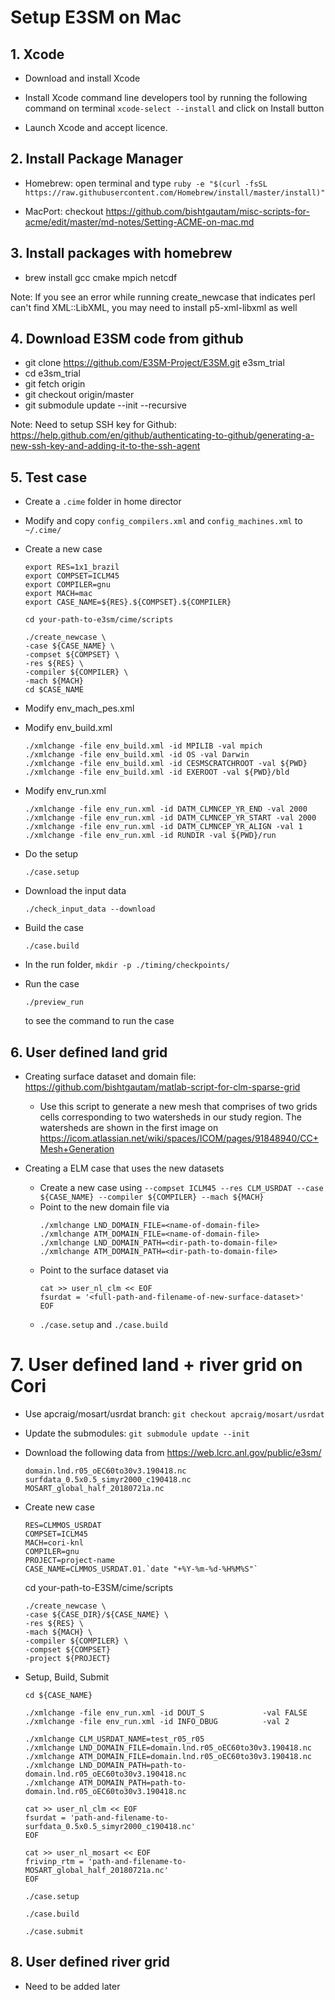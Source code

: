 <!--- **Author: Donghui Xu** (<donghui.xu@pnnl.gov>) -->

# Setup E3SM on Mac

## 1. Xcode

* Download and install Xcode

* Install Xcode command line developers tool by running the following command on terminal `xcode-select --install` and click on Install button

* Launch Xcode and accept licence.

## 2. Install Package Manager

* Homebrew: open terminal and type ```ruby -e "$(curl -fsSL https://raw.githubusercontent.com/Homebrew/install/master/install)"```

* MacPort: checkout https://github.com/bishtgautam/misc-scripts-for-acme/edit/master/md-notes/Setting-ACME-on-mac.md

## 3. Install packages with homebrew

* brew install gcc cmake mpich netcdf

Note: If you see an error while running create_newcase that indicates perl can't find XML::LibXML, you may need to install p5-xml-libxml as well

## 4. Download E3SM code from github

* git clone https://github.com/E3SM-Project/E3SM.git e3sm_trial 
* cd e3sm_trial
* git fetch origin
* git checkout origin/master
* git submodule update  --init  --recursive

Note: Need to setup SSH key for Github: https://help.github.com/en/github/authenticating-to-github/generating-a-new-ssh-key-and-adding-it-to-the-ssh-agent

## 5. Test case

* Create a ```.cime``` folder in home director

* Modify and copy ```config_compilers.xml``` and ```config_machines.xml``` to ```~/.cime/```

* Create a new case
	```
	export RES=1x1_brazil
	export COMPSET=ICLM45
	export COMPILER=gnu
	export MACH=mac
	export CASE_NAME=${RES}.${COMPSET}.${COMPILER}
	```

	```
	cd your-path-to-e3sm/cime/scripts
	```

	```
	./create_newcase \
	-case ${CASE_NAME} \
	-compset ${COMPSET} \
	-res ${RES} \
	-compiler ${COMPILER} \
	-mach ${MACH}
	cd $CASE_NAME
	```
* Modify env_mach_pes.xml

* Modify env_build.xml
	```
	./xmlchange -file env_build.xml -id MPILIB -val mpich
	./xmlchange -file env_build.xml -id OS -val Darwin
	./xmlchange -file env_build.xml -id CESMSCRATCHROOT -val ${PWD}
	./xmlchange -file env_build.xml -id EXEROOT -val ${PWD}/bld
	```

* Modify env_run.xml
	```
	./xmlchange -file env_run.xml -id DATM_CLMNCEP_YR_END -val 2000
	./xmlchange -file env_run.xml -id DATM_CLMNCEP_YR_START -val 2000
	./xmlchange -file env_run.xml -id DATM_CLMNCEP_YR_ALIGN -val 1
	./xmlchange -file env_run.xml -id RUNDIR -val ${PWD}/run
	```

* Do the setup
	```
	./case.setup
	```

* Download the input data
	```
	./check_input_data --download
	```

* Build the case
	```
	./case.build
	```

* In the run folder, ```mkdir -p ./timing/checkpoints/```

* Run the case
	```
	./preview_run
	``` 
	to see the command to run the case

## 6. User defined land grid
	
* Creating surface dataset and domain file: https://github.com/bishtgautam/matlab-script-for-clm-sparse-grid
	* Use this script to generate a new mesh that comprises of two grids cells corresponding to two watersheds in our study region. The watersheds are shown in the first image on https://icom.atlassian.net/wiki/spaces/ICOM/pages/91848940/CC+Mesh+Generation

* Creating a ELM case that uses the new datasets
	* Create a new case using ```--compset ICLM45 --res CLM_USRDAT --case ${CASE_NAME} --compiler ${COMPILER} --mach ${MACH}```
	* Point to the new domain file via
	  ```
	  ./xmlchange LND_DOMAIN_FILE=<name-of-domain-file>
	  ./xmlchange ATM_DOMAIN_FILE=<name-of-domain-file>
	  ./xmlchange LND_DOMAIN_PATH=<dir-path-to-domain-file>
	  ./xmlchange ATM_DOMAIN_PATH=<dir-path-to-domain-file>
	  ```
	* Point to the surface dataset via
	  ```
	  cat >> user_nl_clm << EOF
	  fsurdat = '<full-path-and-filename-of-new-surface-dataset>'
	  EOF
	  ```
	* ```./case.setup``` and ```./case.build```

# 7. User defined land + river grid on Cori
	
* Use apcraig/mosart/usrdat branch: ```git checkout apcraig/mosart/usrdat```

* Update the submodules: ```git submodule update --init```

* Download the following data from https://web.lcrc.anl.gov/public/e3sm/
	```
	domain.lnd.r05_oEC60to30v3.190418.nc
	surfdata_0.5x0.5_simyr2000_c190418.nc
	MOSART_global_half_20180721a.nc
	```
* Create new case
	```
	RES=CLMMOS_USRDAT
	COMPSET=ICLM45
	MACH=cori-knl
	COMPILER=gnu
	PROJECT=project-name
	CASE_NAME=CLMMOS_USRDAT.01.`date "+%Y-%m-%d-%H%M%S"`
	```
	cd your-path-to-E3SM/cime/scripts
	```
	./create_newcase \
	-case ${CASE_DIR}/${CASE_NAME} \
	-res ${RES} \
	-mach ${MACH} \
	-compiler ${COMPILER} \
	-compset ${COMPSET} 
	-project ${PROJECT}
	```
* Setup, Build, Submit
	```
	cd ${CASE_NAME}
	```
	```
	./xmlchange -file env_run.xml -id DOUT_S             -val FALSE
	./xmlchange -file env_run.xml -id INFO_DBUG          -val 2
	```
	```
	./xmlchange CLM_USRDAT_NAME=test_r05_r05
	./xmlchange LND_DOMAIN_FILE=domain.lnd.r05_oEC60to30v3.190418.nc
	./xmlchange ATM_DOMAIN_FILE=domain.lnd.r05_oEC60to30v3.190418.nc
	./xmlchange LND_DOMAIN_PATH=path-to-domain.lnd.r05_oEC60to30v3.190418.nc
	./xmlchange ATM_DOMAIN_PATH=path-to-domain.lnd.r05_oEC60to30v3.190418.nc
	```
	```
	cat >> user_nl_clm << EOF
	fsurdat = 'path-and-filename-to-surfdata_0.5x0.5_simyr2000_c190418.nc'
	EOF
	```
	```
	cat >> user_nl_mosart << EOF
	frivinp_rtm = 'path-and-filename-to-MOSART_global_half_20180721a.nc'
	EOF
	```
	```
	./case.setup
	```
	```
	./case.build
	```
	```
	./case.submit
	```

## 8. User defined river grid
	
* Need to be added later




